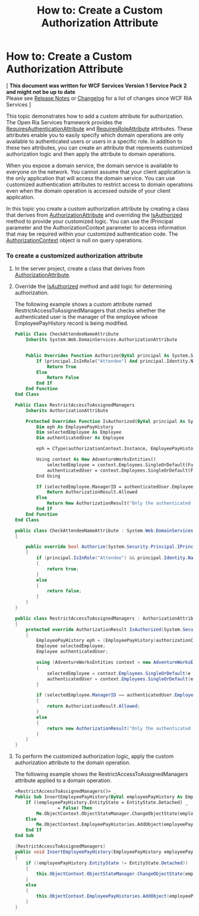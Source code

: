 ﻿---
title: 'How to: Create a Custom Authorization Attribute'
TOCTitle: 'How to: Create a Custom Authorization Attribute'
ms:assetid: 68ecafaf-266f-489e-8f3b-1b6e542f1c1f
ms:mtpsurl: https://msdn.microsoft.com/en-us/library/Ee707357(v=VS.91)
ms:contentKeyID: 27195665
ms.date: 08/19/2013
mtps_version: v=VS.91
dev_langs:
- vb
- csharp
---

# How to: Create a Custom Authorization Attribute

\[ **This document was written for WCF Services Version 1 Service Pack 2 and might not be up to date** <br />
Please see [Release Notes](https://github.com/OpenRIAServices/OpenRiaServices/releases) or [Changelog](https://github.com/OpenRIAServices/OpenRiaServices/blob/main/Changelog.md) for a list of changes since WCF RIA Services \]

This topic demonstrates how to add a custom attribute for authorization. The Open Ria Services framework provides the [RequiresAuthenticationAttribute](ff423107.md) and [RequiresRoleAttribute](ff422065.md) attributes. These attributes enable you to easily specify which domain operations are only available to authenticated users or users in a specific role. In addition to these two attributes, you can create an attribute that represents customized authorization logic and then apply the attribute to domain operations.

When you expose a domain service, the domain service is available to everyone on the network. You cannot assume that your client application is the only application that will access the domain service. You can use customized authentication attributes to restrict access to domain operations even when the domain operation is accessed outside of your client application.

In this topic you create a custom authorization attribute by creating a class that derives from [AuthorizationAttribute](ff422833.md) and overriding the [IsAuthorized](https://msdn.microsoft.com/en-us/library/m:system.componentmodel.dataannotations.authorizationattribute.isauthorized\(system.security.principal.iprincipal%2csystem.componentmodel.dataannotations.authorizationcontext\)\(v=VS.91\)) method to provide your customized logic. You can use the IPrincipal parameter and the AuthorizationContext parameter to access information that may be required within your customized authentication code. The [AuthorizationContext](ff422637.md) object is null on query operations.

### To create a customized authorization attribute

1.  In the server project, create a class that derives from [AuthorizationAttribute](ff422833.md).

2.  Override the [IsAuthorized](https://msdn.microsoft.com/en-us/library/m:system.componentmodel.dataannotations.authorizationattribute.isauthorized\(system.security.principal.iprincipal%2csystem.componentmodel.dataannotations.authorizationcontext\)\(v=VS.91\)) method and add logic for determining authorization.
    
    The following example shows a custom attribute named RestrictAccessToAssignedManagers that checks whether the authenticated user is the manager of the employee whose EmployeePayHistory record is being modified.
    
    ``` vb
    Public Class CheckAttendeeNameAttribute
        Inherits System.Web.DomainServices.AuthorizationAttribute
    
    
        Public Overrides Function Authorize(ByVal principal As System.Security.Principal.IPrincipal) As Boolean
            If (principal.IsInRole("Attendee") And principal.Identity.Name.StartsWith("A")) Then
                Return True
            Else
                Return False
            End If
        End Function
    End Class
    ```
    
    ``` vb
    Public Class RestrictAccessToAssignedManagers
        Inherits AuthorizationAttribute
    
        Protected Overrides Function IsAuthorized(ByVal principal As System.Security.Principal.IPrincipal, ByVal authorizationContext As System.ComponentModel.DataAnnotations.AuthorizationContext) As System.ComponentModel.DataAnnotations.AuthorizationResult
            Dim eph As EmployeePayHistory
            Dim selectedEmployee As Employee
            Dim authenticatedUser As Employee
    
            eph = CType(authorizationContext.Instance, EmployeePayHistory)
    
            Using context As New AdventureWorksEntities()
                selectedEmployee = context.Employees.SingleOrDefault(Function(e) e.EmployeeID = eph.EmployeeID)
                authenticatedUser = context.Employees.SingleOrDefault(Function(e) e.LoginID = principal.Identity.Name)
            End Using
    
            If (selectedEmployee.ManagerID = authenticatedUser.EmployeeID) Then
                Return AuthorizationResult.Allowed
            Else
                Return New AuthorizationResult("Only the authenticated manager for the employee can add a new record.")
            End If
        End Function
    End Class
    ```
    
    ``` csharp
    public class CheckAttendeeNameAttribute : System.Web.DomainServices.AuthorizationAttribute
    {
    
        public override bool Authorize(System.Security.Principal.IPrincipal principal)
        {
            if (principal.IsInRole("Attendee") && principal.Identity.Name.StartsWith("A"))
            {
                return true;
            }
            else
            {
                return false;
            }
        }
    }
    ```
    
    ``` csharp
    public class RestrictAccessToAssignedManagers : AuthorizationAttribute
    {
        protected override AuthorizationResult IsAuthorized(System.Security.Principal.IPrincipal principal, AuthorizationContext authorizationContext)
        {
            EmployeePayHistory eph = (EmployeePayHistory)authorizationContext.Instance;
            Employee selectedEmployee;
            Employee authenticatedUser;
    
            using (AdventureWorksEntities context = new AdventureWorksEntities())
            {
                selectedEmployee = context.Employees.SingleOrDefault(e => e.EmployeeID == eph.EmployeeID);
                authenticatedUser = context.Employees.SingleOrDefault(e => e.LoginID == principal.Identity.Name);
            }
    
            if (selectedEmployee.ManagerID == authenticatedUser.EmployeeID)
            {
                return AuthorizationResult.Allowed;
            }
            else
            {
                return new AuthorizationResult("Only the authenticated manager for the employee can add a new record.");
            }
        }
    }
    ```

3.  To perform the customized authorization logic, apply the custom authorization attribute to the domain operation.
    
    The following example shows the RestrictAccessToAssignedManagers attribute applied to a domain operation.
    
    ``` vb
    <RestrictAccessToAssignedManagers()> _
    Public Sub InsertEmployeePayHistory(ByVal employeePayHistory As EmployeePayHistory)
        If ((employeePayHistory.EntityState = EntityState.Detached) _
                    = False) Then
            Me.ObjectContext.ObjectStateManager.ChangeObjectState(employeePayHistory, EntityState.Added)
        Else
            Me.ObjectContext.EmployeePayHistories.AddObject(employeePayHistory)
        End If
    End Sub
    ```
    
    ``` csharp
    [RestrictAccessToAssignedManagers]
    public void InsertEmployeePayHistory(EmployeePayHistory employeePayHistory)
    {
        if ((employeePayHistory.EntityState != EntityState.Detached))
        {
            this.ObjectContext.ObjectStateManager.ChangeObjectState(employeePayHistory, EntityState.Added);
        }
        else
        {
            this.ObjectContext.EmployeePayHistories.AddObject(employeePayHistory);
        }
    }
    ```

